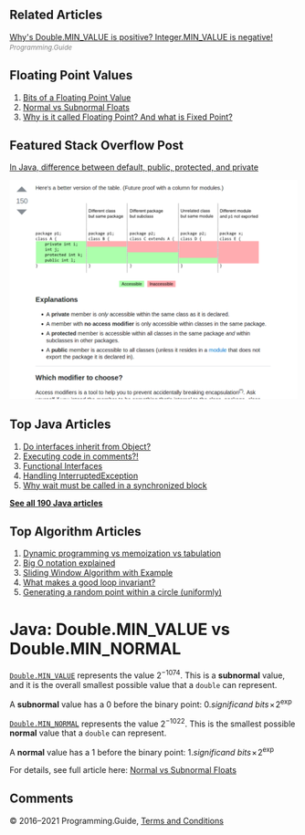 ## Related Articles

[Why's Double.​MIN_VALUE is positive? Integer.​MIN_VALUE is negative!](integer-minvalue-negative-double-minvalue-positive.html)  
<span style="color: grey; font-style: italic; font-size: smaller">Programming.Guide</span>

## Floating Point Values

1.  [Bits of a Floating Point Value](../bits-of-a-floating-point-value.html)
2.  [Normal vs Subnormal Floats](../normal-vs-subnormal-floats.html)
3.  [Why is it called Floating Point? And what is Fixed Point?](../why-is-it-called-floating-point-and-what-is-fixed-point.html)

## Featured Stack Overflow Post

[In Java, difference between default, public, protected, and private](https://stackoverflow.com/a/33627846/276052)

[<img src="../images/so-featured-33627846.png" alt="StackOverflow screenshot thumbnail" class="screenshot" />](https://stackoverflow.com/a/33627846/276052)

## Top Java Articles

1.  [Do interfaces inherit from Object?](do-interfaces-inherit-from-object.html)
2.  [Executing code in comments?!](executing-code-in-comments.html)
3.  [Functional Interfaces](functional-interfaces.html)
4.  [Handling InterruptedException](handling-interrupted-exceptions.html)
5.  [Why wait must be called in a synchronized block](why-wait-must-be-in-synchronized.html)

[**See all 190 Java articles**](index.html)

## Top Algorithm Articles

1.  [Dynamic programming vs memoization vs tabulation](../dynamic-programming-vs-memoization-vs-tabulation.html)
2.  [Big O notation explained](../big-o-notation-explained.html)
3.  [Sliding Window Algorithm with Example](../sliding-window-example.html)
4.  [What makes a good loop invariant?](../what-makes-a-good-loop-invariant.html)
5.  [Generating a random point within a circle (uniformly)](../random-point-within-circle.html)

# Java: Double.MIN_VALUE vs Double.MIN_NORMAL

[`Double.MIN_VALUE`](https://docs.oracle.com/javase/8/docs/api/java/lang/Double.html#MIN_VALUE) represents the value 2<sup>−1074</sup>. This is a **subnormal** value, and it is the overall smallest possible value that a `double` can represent.

A **subnormal** value has a 0 before the binary point: <span style="white-space: nowrap">0.<span style="font-style: italic">significand bits</span> × 2<sup>exp</sup></span>

[`Double.MIN_NORMAL`](https://docs.oracle.com/javase/8/docs/api/java/lang/Double.html#MIN_NORMAL) represents the value 2<sup>−1022</sup>. This is the smallest possible **normal** value that a `double` can represent.

A **normal** value has a 1 before the binary point: <span style="white-space: nowrap">1.<span style="font-style: italic">significand bits</span> × 2<sup>exp</sup></span>

For details, see full article here: [Normal vs Subnormal Floats](../normal-vs-subnormal-floats.html)

## Comments

© 2016–2021 Programming.Guide, [Terms and Conditions](../terms-and-conditions.html)
